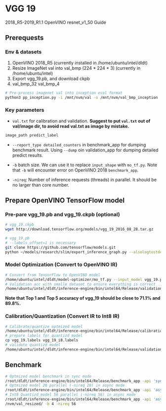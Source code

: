 # VGG 19

2018_R5-2019_R1.1 OpenVINO resnet_v1_50 Guide

## Prerequests

### Env & datasets

1. OpenVINO 2018_R5 (currently installed in /home/ubuntu/intel/dldt)
2. Resize ImageNet val into val_bmp (224 * 224 * 3) (currently in /home/ubuntu/intel)
3. Export vgg_19.pb, and download ckpb
4. val_bmp_32 val_bmp_4

```bash
# Pre-process imagenet val into inception eval format
python3 pp_inception.py -i /mnt/nvm/val -o /mnt/nvm/val_bmp_inception
```

### Key parameters

* `val.txt` for calibration and validation. **Suggest to put `val.txt` out of val/image dir, to avoid read val.txt as image by mistake.**

```bash
image_path predict_label
```

* `--report_type detailed_counters` in benchmark_app for dumping benchmark result. Using `--dump` oin validation_app for dumping detailed predict results.

* `-b` batch size. We can use it to replace `input_shape` with `mo_tf.py`. Note that `-b` will encounter error on OpenVINO 2018 `benchmark_app`.

* `-nireq`: Number of inference requests (threads) in parallel. It should be no larger than core number.

## Prepare OpenVINO TensorFlow model

### Pre-pare vgg_19.pb and vgg_19.ckpb (optional)

```bash
# vgg_19.ckpb
wget http://download.tensorflow.org/models/vgg_19_2016_08_28.tar.gz

# vgg_19.pb
# --labels_offset=1 is necessary
git clone https://github.com/tensorflow/models.git
python ~/models/research/slim/export_inference_graph.py --alsologtostderr --model_name=vgg_19 --labels_offset=1 --output_file=./vgg_19.pb
```

### Model Optimization (Convert to OpenVINO IR)

```bash
# Convert from TensorFlow to OpenVINO model
/home/ubuntu/intel/dldt/model-optimizer/mo_tf.py --input_model vgg_19.pb --input_checkpoint vgg_19.ckpt -b 4 --reverse_input_channels --mean_values [123.68,116.78,103.94]
# Validation acc with smalle dataset to ensure everything is correct
/home/ubuntu/intel/dldt/inference-engine/bin/intel64/Release/validation_app -m vgg_19.xml -i /home/ubuntu/intel/val_bmp_32/val.txt
```

**Note that Top 1 and Top 5 accuracy of vgg_19 should be close to 71.1% and 89.8%.**

### Calibration/Quantization (Convert IR to Int8 IR)

```bash
# Calibrate/quantize optmized model
/home/ubuntu/intel/dldt/inference-engine/bin/intel64/Release/calibration_tool -m vgg_19.xml -i /home/ubuntu/intel/val_bmp_32/val.txt -subset 32
# prepare labels for quantizd model
cp vgg_19.labels vgg_19_i8.labels
# validate quantizd model
/home/ubuntu/intel/dldt/inference-engine/bin/intel64/Release/validation_app -m vgg_19_i8.xml -i /home/ubuntu/intel/val_bmp_32/val.txt
```

## Benchmark

```bash
# Optmized model benchmark in sync mode
/root/dldt/inference-engine/bin/intel64/Release/benchmark_app -api 'sync' -d CPU -m vgg_19.xml -l /root/dldt/inference-engine/bin/intel64/Release/lib/libcpu_extension.so -i /mnt/nvm/val_resized/ -b 4
# Optmized model 20 parallel (-nireq 20) in async mode
/root/dldt/inference-engine/bin/intel64/Release/benchmark_app -api 'async' -d CPU -m vgg_19.xml -l /root/dldt/inference-engine/bin/intel64/Release/lib/libcpu_extension.so -i /mnt/nvm/val_resized/ -b 4 -nireq 20
# Int8 Quantizd model 56 parallel (-nireq 56) in async mode
/root/dldt/inference-engine/bin/intel64/Release/benchmark_app -api 'async' -d CPU -m vgg_19_i8.xml -l /root/dldt/inference-engine/bin/intel64/Release/lib/libcpu_extension.so -i /mnt
/nvm/val_resized/ -b 4 -nireq 56
```
